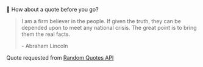 📣 How about a quote before you go?

> I am a firm believer in the people. If given the truth, they can be depended upon to meet any national crisis. The great point is to bring them the real facts.
>
> <p>- Abraham Lincoln</p>

Quote requested from [Random Quotes API](https://github.com/lukePeavey/quotable)

